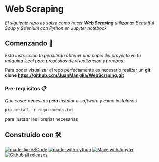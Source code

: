 # Web Scraping

_El siguiente repo es sobre como hacer **Web Scraping** utilizando Beautiful Soup y Selenium con Python en Jupyter notebook_

## Comenzando 🚀

_Esta instrucción te permitirán obtener una copia del proyecto en tu máquina local para propósitos de visualización y pruebas._

Para poder visualizar el repo perfectamente es necesario realizar un **git clone https://github.com/JuanManiglia/WebScraping.git**


### Pre-requisitos 📋

_Que cosas necesitas para instalar el software y como instalarlas_

```
pip install -r requirements.txt

```
para instalar las librerias necesarias

## Construido con 🛠️

[![made-for-VSCode](https://img.shields.io/badge/Made%20for-VSCode-1f425f.svg)](https://code.visualstudio.com/)
[![made-with-python](https://img.shields.io/badge/Made%20with-Python-1f425f.svg)](https://www.python.org/)
[![Made withJupyter](https://img.shields.io/badge/Made%20with-Jupyter-orange?style=for-the-badge&logo=Jupyter)](https://jupyter.org/try)
[![Github all releases](https://img.shields.io/github/downloads/Naereen/StrapDown.js/total.svg)](https://GitHub.com/Naereen/StrapDown.js/releases/)
